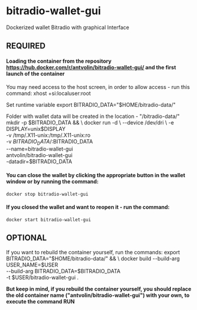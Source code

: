 # bitradio-wallet-gui
Dockerized wallet Bitradio with graphical Interface

## REQUIRED

#### Loading the container from the repository <https://hub.docker.com/r/antvolin/bitradio-wallet-gui/> and the first launch of the container
You may need access to the host screen, in order to allow access - run this command:
    xhost +si:localuser:root
    
Set runtime variable
    export BITRADIO_DATA="$HOME/bitradio-data/"

Folder with wallet data will be created in the location - "<HOME FOLDER YOUR USER>/bitradio-data/"
    mkdir -p $BITRADIO_DATA && \
    docker run -d \
    --device /dev/dri \
    -e DISPLAY=unix$DISPLAY \
    -v /tmp/.X11-unix:/tmp/.X11-unix:ro \
    -v $BITRADIO_DATA/:$BITRADIO_DATA \
    --name=bitradio-wallet-gui \
    antvolin/bitradio-wallet-gui \
    -datadir=$BITRADIO_DATA
    
#### You can close the wallet by clicking the appropriate button in the wallet window or by running the command:
    docker stop bitradio-wallet-gui

#### If you closed the wallet and want to reopen it - run the command:
    docker start bitradio-wallet-gui

## OPTIONAL

If you want to rebuild the container yourself, run the commands:
    export BITRADIO_DATA="$HOME/bitradio-data/" && \
    docker build --build-arg USER_NAME=$USER \
    --build-arg BITRADIO_DATA=$BITRADIO_DATA \
    -t $USER/bitradio-wallet-gui .
    
**But keep in mind, if you rebuild the container yourself, you should replace the old container name ("antvolin/bitradio-wallet-gui") with your own, to execute the command RUN**
